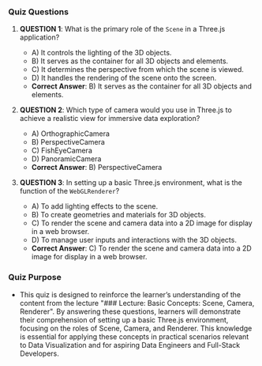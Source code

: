 ### Quiz Questions ###

1. **QUESTION 1**: What is the primary role of the `Scene` in a Three.js application?
   - A) It controls the lighting of the 3D objects.
   - B) It serves as the container for all 3D objects and elements.
   - C) It determines the perspective from which the scene is viewed.
   - D) It handles the rendering of the scene onto the screen.
   - **Correct Answer**: B) It serves as the container for all 3D objects and elements.

2. **QUESTION 2**: Which type of camera would you use in Three.js to achieve a realistic view for immersive data exploration?
   - A) OrthographicCamera
   - B) PerspectiveCamera
   - C) FishEyeCamera
   - D) PanoramicCamera
   - **Correct Answer**: B) PerspectiveCamera

3. **QUESTION 3**: In setting up a basic Three.js environment, what is the function of the `WebGLRenderer`?
   - A) To add lighting effects to the scene.
   - B) To create geometries and materials for 3D objects.
   - C) To render the scene and camera data into a 2D image for display in a web browser.
   - D) To manage user inputs and interactions with the 3D objects.
   - **Correct Answer**: C) To render the scene and camera data into a 2D image for display in a web browser.

### Quiz Purpose ###
- This quiz is designed to reinforce the learner’s understanding of the content from the lecture "### Lecture: Basic Concepts: Scene, Camera, Renderer". By answering these questions, learners will demonstrate their comprehension of setting up a basic Three.js environment, focusing on the roles of Scene, Camera, and Renderer. This knowledge is essential for applying these concepts in practical scenarios relevant to Data Visualization and for aspiring Data Engineers and Full-Stack Developers.